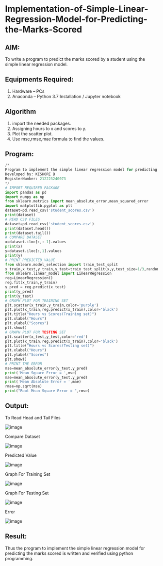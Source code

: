 # Implementation-of-Simple-Linear-Regression-Model-for-Predicting-the-Marks-Scored

## AIM:
To write a program to predict the marks scored by a student using the simple linear regression model.

## Equipments Required:
1. Hardware – PCs
2. Anaconda – Python 3.7 Installation / Jupyter notebook

## Algorithm
1. import the needed packages. 
2. Assigning hours to x and scores to y.
3. Plot the scatter plot.
4. Use mse,rmse,mae formula to find the values.

## Program:
```python
/*
Program to implement the simple linear regression model for predicting the marks scored.
Developed by: KISHORE B
RegisterNumber: 212223240073
*/
# IMPORT REQUIRED PACKAGE
import pandas as pd
import numpy as np
from sklearn.metrics import mean_absolute_error,mean_squared_error
import matplotlib.pyplot as plt
dataset=pd.read_csv('student_scores.csv')
print(dataset)
# READ CSV FILES
dataset=pd.read_csv('student_scores.csv')
print(dataset.head())
print(dataset.tail())
# COMPARE DATASET
x=dataset.iloc[:,:-1].values
print(x)
y=dataset.iloc[:,1].values
print(y)
# PRINT PREDICTED VALUE
from sklearn.model_selection import train_test_split
x_train,x_test,y_train,y_test=train_test_split(x,y,test_size=1/3,random_state=0)
from sklearn.linear_model import LinearRegression
reg=LinearRegression()
reg.fit(x_train,y_train)
y_pred = reg.predict(x_test)
print(y_pred)
print(y_test)
# GRAPH PLOT FOR TRAINING SET
plt.scatter(x_train,y_train,color='purple')
plt.plot(x_train,reg.predict(x_train),color='black')
plt.title("Hours vs Scores(Training set)")
plt.xlabel("Hours")
plt.ylabel("Scores")
plt.show()
# GRAPH PLOT FOR TESTING SET
plt.scatter(x_test,y_test,color='red')
plt.plot(x_train,reg.predict(x_train),color='black')
plt.title("Hours vs Scores(Testing set)")
plt.xlabel("Hours")
plt.ylabel("Scores")
plt.show()
# PRINT THE ERROR
mse=mean_absolute_error(y_test,y_pred)
print('Mean Square Error = ',mse)
mae=mean_absolute_error(y_test,y_pred)
print('Mean Absolute Error = ',mae)
rmse=np.sqrt(mse)
print("Root Mean Square Error = ",rmse)
```

## Output:
To Read Head and Tail Files

![image](https://github.com/codedbykishore/Implementation-of-Simple-Linear-Regression-Model-for-Predicting-the-Marks-Scored/assets/147139122/0f505b88-07a2-4c89-ac07-aad9d2a6a80b)


Compare Dataset

![image](https://github.com/codedbykishore/Implementation-of-Simple-Linear-Regression-Model-for-Predicting-the-Marks-Scored/assets/147139122/ab4e1866-d933-4a04-b4e9-696b83a6a83f)


Predicted Value

![image](https://github.com/codedbykishore/Implementation-of-Simple-Linear-Regression-Model-for-Predicting-the-Marks-Scored/assets/147139122/4eea1d85-36b6-4471-9cfd-6c692cf00a4e)


Graph For Training Set

![image](https://github.com/codedbykishore/Implementation-of-Simple-Linear-Regression-Model-for-Predicting-the-Marks-Scored/assets/147139122/007d6f64-9451-4822-9d8b-3d0e755b3d41)


Graph For Testing Set

![image](https://github.com/codedbykishore/Implementation-of-Simple-Linear-Regression-Model-for-Predicting-the-Marks-Scored/assets/147139122/c7d477a8-1d6b-4df1-b975-31829892f69a)


Error

![image](https://github.com/codedbykishore/Implementation-of-Simple-Linear-Regression-Model-for-Predicting-the-Marks-Scored/assets/147139122/af14bc9d-1ef9-473f-bba2-a050a9f9f74e)


## Result:
Thus the program to implement the simple linear regression model for predicting the marks scored is written and verified using python programming.
